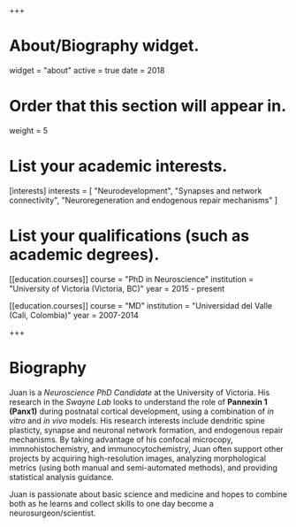 +++
# About/Biography widget.
widget = "about"
active = true
date = 2018

# Order that this section will appear in.
weight = 5

# List your academic interests.
[interests]
  interests = [
    "Neurodevelopment",
    "Synapses and network connectivity",
    "Neuroregeneration and endogenous repair mechanisms"
  ]

# List your qualifications (such as academic degrees).
[[education.courses]]
  course = "PhD in Neuroscience"
  institution = "University of Victoria (Victoria, BC)"
  year = 2015 - present

[[education.courses]]
  course = "MD"
  institution = "Universidad del Valle (Cali, Colombia)"
  year = 2007-2014
 
+++

# Biography

Juan is a _Neuroscience PhD Candidate_ at the University of Victoria. His research in the _Swayne Lab_ looks to understand the role of **Pannexin 1 (Panx1)** during postnatal cortical development, using a combination of _in vitro_ and _in vivo_ models. His research interests include dendritic spine plasticty, synapse and neuronal network formation, and endogenous repair mechanisms. By taking advantage of his confocal microcopy, immnohistochemistry, and immunocytochemistry, Juan often support other projects by acquiring high-resolution images, analyzing morphological metrics (using both manual and semi-automated methods), and providing statistical analysis guidance.

Juan is passionate about basic science and medicine and hopes to combine both as he learns and collect skills to one day become a neurosurgeon/scientist. 
